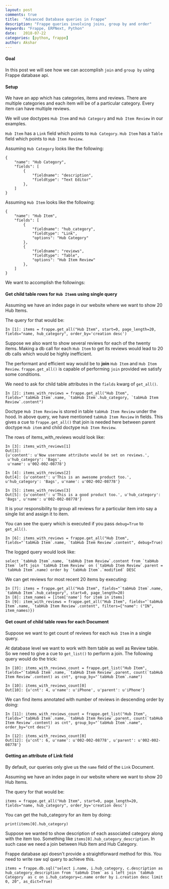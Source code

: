 ```yaml
---
layout: post
comments: true
title:  "Advanced Database queries in Frappe"
description: "Frappe queries involving joins, group by and order"
keywords: "Frappe, ERPNext, Python"
date:   2018-07-22
categories: [python, frappe]
author: Akshar
---
```


#### Goal

In this post we will see how we can accomplish `join` and `group by` using Frappe database api.

#### Setup

We have an app which has categories, items and reviews. There are multiple categories and each item will be of a particular category. Every item can have multiple reviews.

We will use doctypes `Hub Item` and `Hub Category` and `Hub Item Review` in our examples.

`Hub Item` has a `Link` field which points to `Hub Category`. `Hub Item` has a `Table` field which points to `Hub Item Review`.

Assuming `Hub Category` looks like the following:

    {
        "name": "Hub Category",
        "fields": [
            {
                "fieldname": "description",
                "fieldtype": "Text Editor"
            },
        ]
    }

Assuming `Hub Item` looks like the following:

    {
        "name": "Hub Item",
        "fields": [
            {
                "fieldname": "hub_category",
                "fieldtype": "Link",
                "options": "Hub Category"
            },
            {
                "fieldname": "reviews",
                "fieldtype": "Table",
                "options": "Hub Item Review"
            },
        ]
    }


We want to accomplish the followings:

#### Get **child table** rows for `Hub Item`s using single query

Assuming we have an index page in our website where we want to show 20 Hub Items.

The query for that would be:

    In [1]: items = frappe.get_all("Hub Item", start=0, page_length=20, fields="name, hub_category", order_by='creation desc')

Suppose we also want to show several reviews for each of the twenty items. Making a db call for each `Hub Item` to get its reviews would lead to 20 db calls which would be highly inefficient.

The performant and efficient way would be to **join** `Hub Item` and `Hub Item Review`. `frappe.get_all()` is capable of performing `join` provided we satisfy some conditions.

We need to ask for child table attributes in the `fields` kwarg of `get_all()`.

    In [2]: items_with_reviews = frappe.get_all("Hub Item", fields="`tabHub Item`.name, `tabHub Item`.hub_category, `tabHub Item Review`.content")

Doctype `Hub Item Review` is stored in table `tabHub Item Review` under the hood. In above query, we have mentioned `tabHub Item Review` in fields. This gives a cue to `frappe.get_all()` that join is needed here between parent doctype `Hub item` and child doctype `Hub Item Review`.

The rows of items_with_reviews would look like:

    In [3]: items_with_reviews[1]
    Out[3]:
    {u'content': u'Now username attribute would be set on reviews.',
     u'hub_category': 'Bags',
     u'name': u'002-002-08778'}

    In [4]: items_with_reviews[2]
    Out[4]: {u'content': u'This is an awesome product too.', u'hub_category': 'Bags', u'name': u'002-002-08778'}

    In [5]: items_with_reviews[3]
    Out[5]: {u'content': u'This is a good product too.', u'hub_category': 'Bags', u'name': u'002-002-08778'}

It is your responsibility to group all reviews for a particular item into say a single list and assign it to item.

You can see the query which is executed if you pass `debug=True` to `get_all()`.

    In [6]: items_with_reviews = frappe.get_all("Hub Item", fields="`tabHub Item`.name, `tabHub Item Review`.content", debug=True)

The logged query would look like:

    select `tabHub Item`.name, `tabHub Item Review`.content from `tabHub Item` left join `tabHub Item Review` on (`tabHub Item Review`.parent = `tabHub Item`.name) order by `tabHub Item`.`modified` DESC

We can get reviews for most recent 20 items by executing:

    In [7]: items = frappe.get_all("Hub Item", fields="`tabHub Item`.name, `tabHub Item`.hub_category", start=0, page_length=20)
    In [8]: item_names = [item['name'] for item in items]
    In [9]: item_with_reviews = frappe.get_all("Hub Item", fields="`tabHub Item`.name, `tabHub Item Review`.content", filters={"name": ("IN", item_names)})

#### Get count of **child table** rows for each Document

Suppose we want to get count of reviews for each `Hub Item` in a single query.

At database level we want to work with Item table as well as Review table. So we need to give a cue to `get_list()` to perform a join. The following query would do the trick:

    In [10]: items_with_reviews_count = frappe.get_list("Hub Item", fields="`tabHub Item`.name, `tabHub Item Review`.parent, count(`tabHub Item Review`.content) as cnt", group_by="`tabHub Item`.name")

    In [10]: items_with_reviews_count[0]
    Out[10]: {u'cnt': 4, u'name': u'iPhone', u'parent': u'iPhone'}

We can find items annotated with number of reviews in descending order by doing:

    In [11]: items_with_reviews_count = frappe.get_list("Hub Item", fields="`tabHub Item`.name, `tabHub Item Review`.parent, count(`tabHub Item Review`.content) as cnt", group_by="`tabHub Item`.name", order_by="cnt desc")

    In [12]: items_with_reviews_count[0]
    Out[12]: {u'cnt': 6, u'name': u'002-002-08778', u'parent': u'002-002-08778'}


#### Getting an attribute of Link field

By default, our queries only give us the `name` field of the `Link` Document.

Assuming we have an index page in our website where we want to show 20 Hub Items.

The query for that would be:

    items = frappe.get_all("Hub Item", start=0, page_length=20, fields="name, hub_category", order_by='creation desc')

You can get the hub_category for an item by doing:

    print(items[0].hub_category)

Suppose we wanted to show description of each associated category along with the item too. Something like `items[0].hub_category_description`. In such case we need a join between Hub Item and Hub Category.

Frappe database api doesn't provide a straightforward method for this. You need to write raw sql query to achieve this.

    items = frappe.db.sql("select i.name, i.hub_category, c.description as hub_category_description from `tabHub Item` as i left join `tabHub Category` as c on i.hub_category=c.name order by i.creation desc limit 0, 20", as_dict=True)
